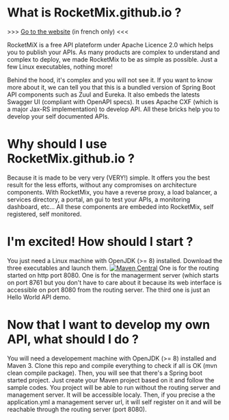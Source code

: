 # What is RocketMix.github.io ?

\>\>\> [Go to the website](https://rocketmix.github.io "https://rocketmix.github.io") (in french only) <<<

RocketMiX is a free API plateform under Apache Licence 2.0 which helps you to publish your APIs. As many products are complex to understand and complex to deploy, we made RocketMix to be as simple as possible. Just a few Linux executables, nothing more! 

Behind the hood, it's complex and you will not see it. If you want to know more about it, we can tell you that this is a bundled version of Spring Boot API components such as Zuul and Eureka. It also embeds the latests Swagger UI (compliant with OpenAPI specs). It uses Apache CXF (which is a major Jax-RS implementation) to develop API. All these bricks help you to develop your self documented APIs.

# Why should I use RocketMix.github.io ?

Because it is made to be very very (VERY!) simple. It offers you the best result for the less efforts, without any compromises on architecture components. With RocketMix, you have a reverse proxy, a load balancer, a services directory, a portal, an gui to test your APIs, a monitoring dashboard, etc... All these components are embeded into RocketMix, self registered, self monitored.

# I'm excited! How should I start ?

You just need a Linux machine with OpenJDK (>= 8) installed. Download the three executables and launch them. 
[![Maven Central](https://maven-badges.herokuapp.com/maven-central/io.github.rocketmix/rocketmix-routing-server/badge.svg)](https://maven-badges.herokuapp.com/maven-central/io.github.rocketmix/rocketmix-routing-server) One is for the routing started on http port 8080.
One is for the managerment server (which starts on port 8761 but you don't have to care about it because its web interface is accessible on port 8080 from the routing server. The third one is just an Hello World API demo.

# Now that I want to develop my own API, what should I do ?

You will need a developement machine with OpenJDK (>= 8) installed and Maven 3. Clone this repo and compile everything to check if all is OK (mvn clean compile package). Then, you will see that there's a Spring boot started project. Just create your Maven project based on it and follow the sample codes. You project will be able to run without the routing server and management server. It will be accessible localy. Then, if you precise a the application.yml a management server url, it will self register on it and will be reachable through the routing server (port 8080).    
